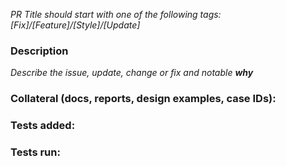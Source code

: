 *PR Title should start with one of the following tags: [Fix]/[Feature]/[Style]/[Update]*

### Description
*Describe the issue, update, change or fix and notable **why***

### Collateral (docs, reports, design examples, case IDs):

### Tests added:

### Tests run:

